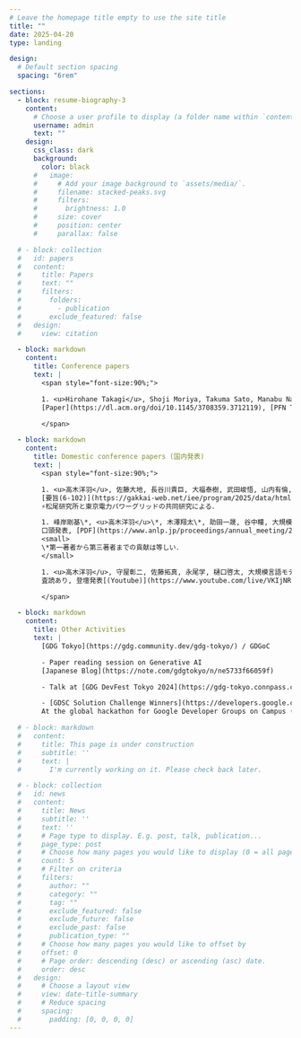 ```yaml
---
# Leave the homepage title empty to use the site title
title: ""
date: 2025-04-20
type: landing

design:
  # Default section spacing
  spacing: "6rem"

sections:
  - block: resume-biography-3
    content:
      # Choose a user profile to display (a folder name within `content/authors/`)
      username: admin
      text: ""
    design:
      css_class: dark
      background:
        color: black
      #   image:
      #     # Add your image background to `assets/media/`.
      #     filename: stacked-peaks.svg
      #     filters:
      #       brightness: 1.0
      #     size: cover
      #     position: center
      #     parallax: false

  # - block: collection
  #   id: papers
  #   content:
  #     title: Papers
  #     text: ""
  #     filters:
  #       folders:
  #         - publication
  #       exclude_featured: false
  #   design:
  #     view: citation

  - block: markdown
    content:
      title: Conference papers
      text: |
        <span style="font-size:90%;">

        1. <u>Hirohane Takagi</u>, Shoji Moriya, Takuma Sato, Manabu Nagao, Keita Higuchi. (2025, March). A Framework for Efficient Development and Debugging of Role-Playing Agents with Large Language Models. In Proceedings of the 30th International Conference on Intelligent User Interfaces (pp. 70-88).  
        [Paper](https://dl.acm.org/doi/10.1145/3708359.3712119), [PFN Tech Blog(Japanese)](https://tech.preferred.jp/ja/blog/efficient-dev-roleplay-system/)

        </span>

  - block: markdown
    content:
      title: Domestic conference papers (国内発表)
      text: |
        <span style="font-size:90%;">

        1. <u>高木洋羽</u>, 佐藤大地, 長谷川貴巨, 大福泰樹, 武田峻悟, 山内有倫, 高橋孝樹, 国藤靖彦, 機械学習と波形補正を用いたスマートメーター計測値からPV出力と実需要への分離推定, 令和7年電気学会全国大会, (2025.3).  
        [要旨(6-102)](https://gakkai-web.net/iee/program/2025/data/html/general/general9.html)  
        ⚡︎松尾研究所と東京電力パワーグリッドの共同研究による．

        1. 峰岸剛基\*, <u>高木洋羽</u>\*, 木澤翔太\*, 助田一晟, 谷中瞳, 大規模言語モデルにおいて数値属性間で共有されるスケーリングベクトルの解析とその応用, 言語処理学会第31回年次大会, (2025.3).  
        口頭発表, [PDF](https://www.anlp.jp/proceedings/annual_meeting/2025/pdf_dir/A6-2.pdf)，若手奨励賞（対象487件中20件）🎉  
        <small>
        \*第一著者から第三著者までの貢献は等しい．
        </small>

        1. <u>高木洋羽</u>, 守屋彰二, 佐藤拓真, 永尾学, 樋口啓太, 大規模言語モデルを用いたロールプレイエージェントの効率的な開発と動作検証のためのフレームワーク, インタラクション2025, (2025.3).  
        査読あり, 登壇発表[(Youtube)](https://www.youtube.com/live/VKIjNRDV5Ds?feature=shared&t=2780), [Webカタログ(17)](https://www.interaction-ipsj.org/2025/web-catalog/)，[PDF](https://www.interaction-ipsj.org/proceedings/2025/data/pdf/INT25017.pdf)

        </span>

  - block: markdown
    content:
      title: Other Activities
      text: |
        [GDG Tokyo](https://gdg.community.dev/gdg-tokyo/) / GDGoC  

        - Paper reading session on Generative AI  
        [Japanese Blog](https://note.com/gdgtokyo/n/ne5733f66059f)

        - Talk at [GDG DevFest Tokyo 2024](https://gdg-tokyo.connpass.com/event/335192/) about the introduction of GDGoC.

        - [GDSC Solution Challenge Winners](https://developers.google.com/community/gdsc-solution-challenge/winners)  
        At the global hackathon for Google Developer Groups on Campus ([GDCoC](https://developers.google.com/community); formerly Google Developer Student Clubs), leading the UTokyo team to win the 2024 Global Top 100 award!

  # - block: markdown
  #   content:
  #     title: This page is under construction
  #     subtitle: ''
  #     text: |
  #       I'm currently working on it. Please check back later.

  # - block: collection
  #   id: news
  #   content:
  #     title: News
  #     subtitle: ''
  #     text: ''
  #     # Page type to display. E.g. post, talk, publication...
  #     page_type: post
  #     # Choose how many pages you would like to display (0 = all pages)
  #     count: 5
  #     # Filter on criteria
  #     filters:
  #       author: ""
  #       category: ""
  #       tag: ""
  #       exclude_featured: false
  #       exclude_future: false
  #       exclude_past: false
  #       publication_type: ""
  #     # Choose how many pages you would like to offset by
  #     offset: 0
  #     # Page order: descending (desc) or ascending (asc) date.
  #     order: desc
  #   design:
  #     # Choose a layout view
  #     view: date-title-summary
  #     # Reduce spacing
  #     spacing:
  #       padding: [0, 0, 0, 0]
---
```

